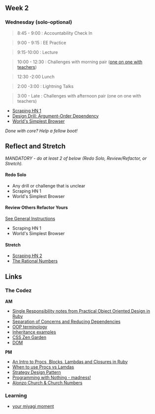 ## Week 2

### Wednesday (solo-optional)

> 8:45 - 9:00 : Accountability Check In

> 9:00 - 9:15 : EE Practice

> 9:15-10:00 : Lecture  

> 10:00 - 12:30 : Challenges with morning pair ([one on one with teachers](https://docs.google.com/a/devbootcamp.com/spreadsheet/ccc?key=0AozpO5yzg9E6dEdEWVhhME8yeVYzd1V4am9qMTVjX2c&usp=sharing#gid=0))

> 12:30 -2:00 Lunch

> 2:00 -3:00 : Lightning Talks

> 3:00 - Late : Challenges with afternoon pair (one on one with teachers)

- [Scraping HN 1](https://github.com/sea-lions-2014/scraping-hn-1-building-objects-challenge)
- [Design Drill: Argument-Order Dependency](https://github.com/sea-lions-2014/design-drill-argument-order-dependency-challenge)
- [World's Simplest Browser](https://github.com/sea-lions-2014/world-s-simplest-browser-challenge)

*Done with core? Help a fellow boot!*

## Reflect and Stretch

*MANDATORY - do at least 2 of below (Redo Solo, Review/Refactor, or Stretch).*

#### Redo Solo

- Any drill or challenge that is unclear
- Scraping HN 1
- World's Simplest Browser
 
#### Review Others Refactor Yours

[See General Instructions](https://github.com/sea-lions-2014/review-others-refactor-yours-challenge)

- Scraping HN 1
- World's Simplest Browser

#### Stretch

- [Scraping HN 2](https://github.com/sea-lions-2014/scraping-hn-2-saving-to-csv-challenge)
- [The Rational Numbers](https://github.com/sea-lions-2014/the-rational-numbers-challenge)

## Links

### The Codez

**AM**
- [Single Responsibility notes from Practical Object Oriented Design in Ruby](https://gist.github.com/abinoda/70611d45d7311d6677f5)
- [Separation of Concerns and Reducing Dependencies](https://gist.github.com/brickthorn/8df275b9d75ca5ec2641)
- [OOP terminology](https://gist.github.com/brickthorn/69d4feddd5857ba69a7f)
- [Inheritance examples](https://gist.github.com/alycit/1cbd6dbe2440add98fb2)
- [CSS Zen Garden](http://www.csszengarden.com/?cssfile=/215/215.css)
- [DOM](http://www.w3.org/TR/DOM-Level-2-Core/introduction.html)


**PM**
- [An Intro to Procs, Blocks, Lambdas and Closures in Ruby](http://www.youtube.com/watch?v=VBC-G6hahWA)
- [When to use Procs vs Lamdas](http://stackoverflow.com/questions/626/when-to-use-lambda-when-to-use-proc-new)
- [Strategy Design Pattern](http://en.wikipedia.org/wiki/Strategy_pattern)
- [Programming with Nothing - madness!](http://codon.com/programming-with-nothing)
- [Alonzo Church & Church Numbers](http://en.wikipedia.org/wiki/Alonzo_Church)


### Learning

- [your miyagi moment](http://techcrunch.com/2013/08/10/your-miyagi-moment/)